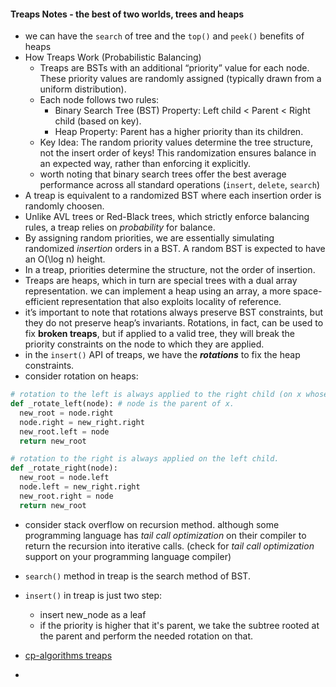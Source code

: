 #### Treaps Notes - the best of two worlds, trees and heaps
- we can have the `search` of tree and the `top()` and `peek()` benefits of heaps
- How Treaps Work (Probabilistic Balancing)
  - Treaps are BSTs with an additional “priority” value for each node. These priority values are randomly assigned (typically drawn from a uniform distribution).
  - Each node follows two rules:
    - Binary Search Tree (BST) Property: Left child < Parent < Right child (based on key).
    - Heap Property: Parent has a higher priority than its children.
  - Key Idea: The random priority values determine the tree structure, not the insert order of keys! This randomization ensures balance in an expected way, rather than enforcing it explicitly.
  - worth noting that binary search trees offer the best average performance across all standard operations (`insert`, `delete`, `search`)
- A treap is equivalent to a randomized BST where each insertion order is randomly choosen.
- Unlike AVL trees or Red-Black trees, which strictly enforce balancing rules, a treap relies on *probability* for balance.
- By assigning random priorities, we are essentially simulating randomized *insertion* orders in a BST. A random BST is expected to have an  O(\log n)  height.
- In a treap, priorities determine the structure, not the order of insertion.
- Treaps are heaps, which in turn are special trees with a dual array representation. we can implement a heap using an array, a more space-efficient
representation that also exploits locality of reference.
- it’s important to note that rotations
always preserve BST constraints, but they do not preserve heap’s invariants. Rotations,
in fact, can be used to fix **broken treaps**, but if applied to a valid tree, they will break
the priority constraints on the node to which they are applied.
- in the `insert()` API of treaps, we have the ***rotations*** to fix the heap constraints.
- consider rotation on heaps:
```python
# rotation to the left is always applied to the right child (on x whose parent is p). 
def _rotate_left(node): # node is the parent of x.
  new_root = node.right
  node.right = new_right.right
  new_root.left = node
  return new_root

# rotation to the right is always applied on the left child.
def _rotate_right(node):
  new_root = node.left
  node.left = new_right.right
  new_root.right = node
  return new_root
```
- consider stack overflow on recursion method. although some programming language has *tail call optimization* on their compiler to return the recursion into iterative calls. (check for *tail call optimization* support on your programming language compiler)
- `search()` method in treap is the search method of BST.
- `insert()` in treap is just two step:
  - insert new_node as a leaf
  - if the priority is higher that it's parent, we take the subtree rooted at the parent and perform the needed rotation on that.

- [cp-algorithms treaps](https://cp-algorithms.com/data_structures/treap.html)
- 